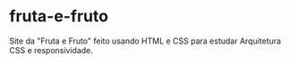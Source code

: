 # fruta-e-fruto
Site da "Fruta e Fruto" feito usando HTML e CSS para estudar Arquitetura CSS e responsividade.
